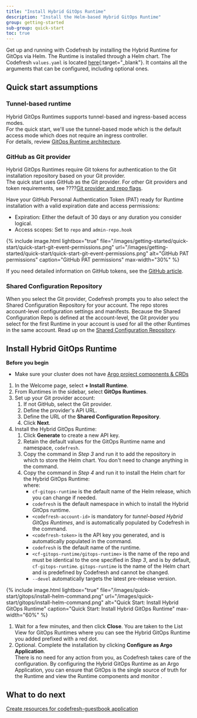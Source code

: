 ```yaml
---
title: "Install Hybrid GitOps Runtime"
description: "Install the Helm-based Hybrid GitOps Runtime"
group: getting-started
sub-group: quick-start
toc: true
---
```




Get up and running with Codefresh by installing the Hybrid Runtime for GitOps via Helm.
The Runtime is installed through a Helm chart. The Codefresh `values.yaml` is located [here](https://github.com/codefresh-io/gitops-runtime-helm/blob/main/charts/gitops-runtime/){:target="\_blank"}. It contains all the arguments that can be configured, including optional ones.
 
## Quick start assumptions

### Tunnel-based runtime
Hybrid GitOps Runtimes supports tunnel-based and ingress-based access modes.  
For the quick start, we'll use the tunnel-based mode which is the default access mode which does not require an ingress controller.  
For details, review [GitOps Runtime architecture]({{site.baseurl}}/docs/installation/runtime-architecture/#gitops-runtime-architecture).

### GitHub as Git provider  
Hybrid GitOps Runtimes require Git tokens for authentication to the Git installation repository based on your Git provider.  
The quick start uses GitHub as the Git provider. For other Git providers and token requirements, see ????[Git provider and repo flags]({{site.baseurl}}/docs/installation/gitops/hybrid-gitops/#git-provider-and-repo-flags).  

Have your GitHub Personal Authentication Token (PAT) ready for Runtime installation with a valid expiration date and access permissions:
  * Expiration: Either the default of 30 days or any duration you consider logical.
  * Access scopes: Set to `repo` and `admin-repo.hook`

  {% include 
   image.html 
   lightbox="true" 
   file="/images/getting-started/quick-start/quick-start-git-event-permissions.png" 
   url="/images/getting-started/quick-start/quick-start-git-event-permissions.png" 
   alt="GitHub PAT permissions" 
   caption="GitHub PAT permissions"
   max-width="30%" 
   %}  

  If you need detailed information on GitHub tokens, see the [GitHub article](https://docs.github.com/en/authentication/keeping-your-account-and-data-secure/creating-a-personal-access-token).

### Shared Configuration Repository
When you select the Git provider, Codefresh prompts you to also select the Shared Configuration Repository for your account. The repo stores account-level configuration settings and manifests.
Because the Shared Configuration Repo is defined at the account-level, the Git provider you select for the first Runtime in your account is used for all the other Runtimes in the same account. 
Read up on the [Shared Configuration Repository]({{site.baseurl}}/docs/installation/gitops/shared-configuration/).

## Install Hybrid GitOps Runtime

**Before you begin** 
* Make sure your cluster does not have [Argo project components & CRDs](#argo-project-components--crds)


<!--- 
1. In the Welcome page, select **+ Install Runtime**.
1. From Runtimes in the sidebar, select **GitOps Runtimes**.
1. Set up your Git provider account:
    1. If not GitHub, select the Git provider.  
    1. Define the provider's API URL.
    1. Define the URL of the **Shared Configuration Repository**.
    1. Click **Next**.
    * For OAuth: 
      * Click **Authorize Access to Git Provider**.
      * Enter your credentials, and select **Sign In**.
      * If required, as for example with two-factor authentication, complete the verification. 
    * For Git token authentication, in the **Git Runtime Token** field, paste the Git runtime token you generated.
1. Optional. To configure SSH access to Git, expand **Connect Repo using SSH**, and then paste the raw SSH private key into the field. 
  For more information on generating SSH private keys, see the official documentation:
  * [GitHub](https://help.github.com/en/github/authenticating-to-github/generating-a-new-ssh-key-and-adding-it-to-the-ssh-agent){:target="\_blank"}
  * [GitLab](https://docs.gitlab.com/ee/ssh/#generating-a-new-ssh-key-pair){:target="\_blank"}
  * [Bitbucket](https://confluence.atlassian.com/bitbucket/set-up-an-ssh-key-728138079.html){:target="\_blank"}
  * [Azure](https://docs.microsoft.com/en-us/azure/devops/repos/git/use-ssh-keys-to-authenticate?view=azure-devops&tabs=current-page){:target="\_blank"}
Click **Configure**. 
  
-->



1. In the Welcome page, select **+ Install Runtime**.
1. From Runtimes in the sidebar, select **GitOps Runtimes**.
1. Set up your Git provider account:
    1. If not GitHub, select the Git provider.  
    1. Define the provider's API URL.
    1. Define the URL of the **Shared Configuration Repository**.
    1. Click **Next**.
1. Install the Hybrid GitOps Runtime:
    1. Click **Generate** to create a new API key.
    1. Retain the default values for the GitOps Runtime name and namespace, `codefresh`.
    1. Copy the command in _Step 3_ and run it to add the repository in which to store the Helm chart. You don't need to change anything in the command.
    1. Copy the command in _Step 4_ and run it to install the Helm chart for the Hybrid GitOps Runtime:   
        where:  
        * `cf-gitops-runtime` is the default name of the Helm release, which you can change if needed.  
        * `codefresh` is the default namespace in which to install the Hybrid GitOps runtime.
        * `<codefresh-account-id>` is mandatory for _tunnel-based Hybrid GitOps Runtimes_, and is automatically populated by Codefresh in the command. 
        * `<codefresh-token>` is the API key you generated, and is automatically populated in the command.
        * `codefresh` is the default name of the runtime. 
        * `<cf-gitops-runtime/gitops-runtime>` is the name of the repo and must be identical to the one specified in _Step 3_, and is by default, `cf-gitops-runtime`. `gitops-runtime` is the name of the Helm chart and is predefined by Codefresh and cannot be changed.
        * `--devel` automatically targets the latest pre-release version.

{% include
image.html
lightbox="true"
file="/images/quick-start/gitops/install-helm-command.png"
url="/images/quick-start/gitops/install-helm-command.png"
alt="Quick Start: Install Hybrid GitOps Runtime"
caption="Quick Start: Install Hybrid GitOps Runtime"
max-width="60%"
%}

1. Wait for a few minutes, and then click **Close**.
   You are taken to the List View for GitOps Runtimes where you can see the Hybrid GitOps Runtime you added prefixed with a red dot.
1. Optional. Complete the installation by clicking **Configure as Argo Application**.  
  There is no need for any action from you, as Codefresh takes care of the configuration.
  By configuring the Hybrid GitOps Runtime as an Argo Application, you can ensure that GitOps is the single source of truth for the Runtime and view the Runtime components and monitor . 


## What to do next
[Create resources for codefresh-guestbook application]({{site.baseurl}}/docs/quick-start/gitops-quick-start/create-app-specs/)  

